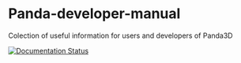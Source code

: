 Panda-developer-manual
======================

Colection of useful information for users and developers of Panda3D

[![Documentation Status](https://readthedocs.org/projects/panda-developer-manual/badge/?version=latest)](http://panda-developer-manual.readthedocs.io/en/latest/?badge=latest)

